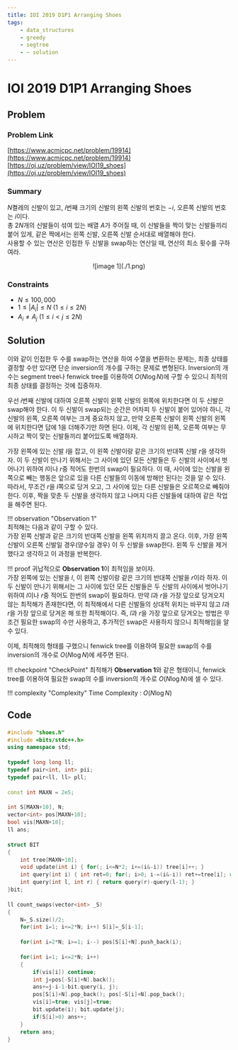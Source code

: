 ```yaml
---
title: IOI 2019 D1P1 Arranging Shoes
tags:
    - data_structures
    - greedy
    - segtree
    - ~ solution
---
```


# IOI 2019 D1P1 Arranging Shoes

## Problem

### Problem Link
[https://www.acmicpc.net/problem/19914](https://www.acmicpc.net/problem/19914)  
[https://oj.uz/problem/view/IOI19_shoes](https://oj.uz/problem/view/IOI19_shoes)

### Summary
$N$켤레의 신발이 있고, $i$번째 크기의 신발의 왼쪽 신발의 번호는 $-i$, 오른쪽 신발의 번호는 $i$이다.  
총 $2N$개의 신발들이 섞여 있는 배열 $A$가 주어질 때, 이 신발들을 짝이 맞는 신발들끼리 붙어 있게, 같은 짝에서는 왼쪽 신발, 오른쪽 신발 순서대로 배열해야 한다.  
사용할 수 있는 연산은 인접한 두 신발을 swap하는 연산일 때, 연산의 최소 횟수를 구하여라.
<center>
![image 1](./1.png)
</center>

### Constraints

- $N \le 100,000$
- $1 \le |A_i| \le N$ $(1 \le i \le 2N)$
- $A_i \ne A_j$ $(1 \le i < j \le 2N)$


## Solution

이와 같이 인접한 두 수를 swap하는 연산을 하여 수열을 변환하는 문제는, 최종 상태를 결정할 수만 있다면 단순 inversion의 개수를 구하는 문제로 변형된다.
Inversion의 개수는 segment tree나 fenwick tree를 이용하여 $O(N\log N)$에 구할 수 있으니 최적의 최종 상태를 결정하는 것에 집중하자.

우선 $i$번째 신발에 대하여 오른쪽 신발이 왼쪽 신발의 왼쪽에 위치한다면 이 두 신발은 swap해야 한다.
이 두 신발이 swap되는 순간은 어차피 두 신발이 붙어 있어야 하니, 각 신발의 왼쪽, 오른쪽 여부는 크게 중요하지 않고, 만약 오른쪽 신발이 왼쪽 신발의 왼쪽에 위치한다면 답에 $1$을 더해주기만 하면 된다.
이제, 각 신발의 왼쪽, 오른쪽 여부는 무시하고 짝이 맞는 신발들끼리 붙어있도록 배열하자.

가장 왼쪽에 있는 신발 $l$을 잡고, 이 왼쪽 신발이랑 같은 크기의 반대쪽 신발 $r$을 생각하자.
이 두 신발이 만나기 위해서는 그 사이에 있던 모든 신발들은 두 신발의 사이에서 벗어나기 위하여 $l$이나 $r$중 적어도 한번의 swap이 필요하다.
이 때, 사이에 있는 신발을 왼쪽으로 빼는 행동은 앞으로 있을 다른 신발들의 이동에 방해만 된다는 것을 알 수 있다.
따라서, 무조건 $r$을 $l$쪽으로 당겨 오고, 그 사이에 있는 다른 신발들은 오르쪽으로 빼줘야 한다.
이후, 짝을 맞춘 두 신발을 생각하지 않고 나머지 다른 신발들에 대하여 같은 작업을 해주면 된다.

!!! observation "Observation 1"    
    최적해는 다음과 같이 구할 수 있다.  
    가장 왼쪽 신발과 같은 크기의 반대쪽 신발을 왼쪽 위치까지 끌고 온다.
    이후, 가장 왼쪽 신발이 오른쪽 신발일 경우(양수일 경우) 이 두 신발을 swap한다.
    왼쪽 두 신발을 제거했다고 생각하고 이 과정을 반복한다.

!!! proof
    귀납적으로 **Observation 1**이 최적임을 보이자.  
    가장 왼쪽에 있는 신발을 $l$, 이 왼쪽 신발이랑 같은 크기의 반대쪽 신발을 $r$이라 하자.
    이 두 신발이 만나기 위해서는 그 사이에 있던 모든 신발들은 두 신발의 사이에서 벗어나기 위하여 $l$이나 $r$중 적어도 한번의 swap이 필요하다.
    만약 $l$과 $r$을 가장 앞으로 당겨오지 않는 최적해가 존재한다면, 이 최적해에서 다른 신발들의 상대적 위치는 바꾸지 않고 $l$과 $r$을 가장 앞으로 당겨온 해 또한 최적해이다.
    즉, $l$과 $r$을 가장 앞으로 당겨오는 방법은 무조건 필요한 swap의 수만 사용하고, 추가적인 swap은 사용하지 않으니 최적해임을 알 수 있다.

이제, 최적해의 형태를 구했으니 fenwick tree를 이용하여 필요한 swap의 수를 inversion의 개수로 $O(N\log N)$에 세주면 된다.

!!! checkpoint "CheckPoint"
    최적해가 **Observation 1**와 같은 형태이니, fenwick tree를 이용하여 필요한 swap의 수를 inversion의 개수로 $O(N\log N)$에 셀 수 있다.

!!! complexity "Complexity"
    Time Complexity : $O(N\log N)$

## Code
``` cpp linenums="1"
#include "shoes.h"
#include <bits/stdc++.h>
using namespace std;
 
typedef long long ll;
typedef pair<int, int> pii;
typedef pair<ll, ll> pll;
 
const int MAXN = 2e5;
 
int S[MAXN+10], N;
vector<int> pos[MAXN+10];
bool vis[MAXN+10];
ll ans;

struct BIT
{
	int tree[MAXN+10];
	void update(int i) { for(; i<=N*2; i+=(i&-i)) tree[i]++; }
	int query(int i) { int ret=0; for(; i>0; i-=(i&-i)) ret+=tree[i]; return ret; }
	int query(int l, int r) { return query(r)-query(l-1); }
}bit;
 
ll count_swaps(vector<int> _S)
{
	N=_S.size()/2;
	for(int i=1; i<=2*N; i++) S[i]=_S[i-1];
 
	for(int i=2*N; i>=1; i--) pos[S[i]+N].push_back(i);
 
	for(int i=1; i<=2*N; i++)
	{
		if(vis[i]) continue;
		int j=pos[-S[i]+N].back();
		ans+=j-i-1-bit.query(i, j);
		pos[S[i]+N].pop_back(); pos[-S[i]+N].pop_back();
		vis[i]=true; vis[j]=true;
		bit.update(i); bit.update(j);
		if(S[i]>0) ans++;
	}	
	return ans;
}
```